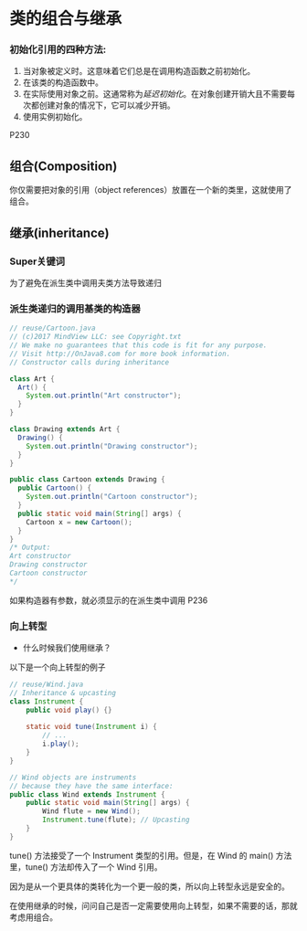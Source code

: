 # 类的组合与继承


### 初始化引用的四种方法:

1. 当对象被定义时。这意味着它们总是在调用构造函数之前初始化。
2. 在该类的构造函数中。
3. 在实际使用对象之前。这通常称为*延迟初始化*。在对象创建开销大且不需要每次都创建对象的情况下，它可以减少开销。
4. 使用实例初始化。

P230

## 组合(Composition)

你仅需要把对象的引用（object references）放置在一个新的类里，这就使用了组合。

## 继承(inheritance)

### Super关键词
为了避免在派生类中调用夫类方法导致递归

### 派生类递归的调用基类的构造器
``` java
// reuse/Cartoon.java
// (c)2017 MindView LLC: see Copyright.txt
// We make no guarantees that this code is fit for any purpose.
// Visit http://OnJava8.com for more book information.
// Constructor calls during inheritance

class Art {
  Art() {
    System.out.println("Art constructor");
  }
}

class Drawing extends Art {
  Drawing() {
    System.out.println("Drawing constructor");
  }
}

public class Cartoon extends Drawing {
  public Cartoon() {
    System.out.println("Cartoon constructor");
  }
  public static void main(String[] args) {
    Cartoon x = new Cartoon();
  }
}
/* Output:
Art constructor
Drawing constructor
Cartoon constructor
*/
```

如果构造器有参数，就必须显示的在派生类中调用 P236

### 向上转型
* 什么时候我们使用继承？

以下是一个向上转型的例子
``` java
// reuse/Wind.java
// Inheritance & upcasting
class Instrument {
    public void play() {}
    
    static void tune(Instrument i) {
        // ...
        i.play();
    }
}

// Wind objects are instruments
// because they have the same interface:
public class Wind extends Instrument {
    public static void main(String[] args) {
        Wind flute = new Wind();
        Instrument.tune(flute); // Upcasting
    }
}
```
tune() 方法接受了一个 Instrument 类型的引用。但是，在 Wind 的 main() 方法里，tune() 方法却传入了一个 Wind 引用。

因为是从一个更具体的类转化为一个更一般的类，所以向上转型永远是安全的。

在使用继承的时候，问问自己是否一定需要使用向上转型，如果不需要的话，那就考虑用组合。